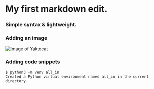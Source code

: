# My first markdown edit.

### Simple syntax & lightweight.

### Adding an image
![Image of Yaktocat](https://octodex.github.com/images/yaktocat.png)

### Adding code snippets
```
$ python3 -m venv all_in
Created a Python virtual environment named all_in in the current directory.
```
